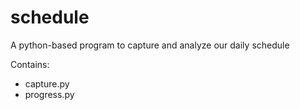 # schedule

A python-based program to capture and analyze our daily schedule

Contains:

- capture.py
- progress.py

